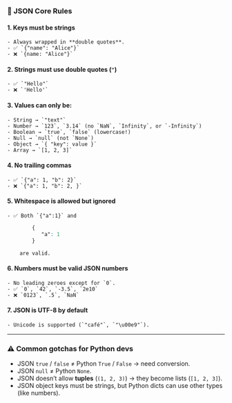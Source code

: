 ### 🔑 JSON Core Rules

#### 1. **Keys must be strings**
    
    - Always wrapped in **double quotes**.
    - ✅ `{"name": "Alice"}`
    - ❌ `{name: "Alice"}`
#### 2. **Strings must use double quotes (`"`)**
    
    - ✅ `"Hello"`
    - ❌ `'Hello'`
#### 3. **Values can only be**:
    
    - String → `"text"`
    - Number → `123`, `3.14` (no `NaN`, `Infinity`, or `-Infinity`)
    - Boolean → `true`, `false` (lowercase!)
    - Null → `null` (not `None`)
    - Object → `{ "key": value }`
    - Array → `[1, 2, 3]`
#### 4. **No trailing commas**
    
    - ✅ `{"a": 1, "b": 2}`
    - ❌ `{"a": 1, "b": 2, }`
#### 5. **Whitespace is allowed but ignored**

    - ✅ Both `{"a":1}` and
```css
        {
           "a": 1 
        }
```
        are valid.

#### 6. **Numbers must be valid JSON numbers**
    
    - No leading zeroes except for `0`.
    - ✅ `0`, `42`, `-3.5`, `2e10`
    - ❌ `0123`, `.5`, `NaN`

#### 7. **JSON is UTF-8 by default**
    - Unicode is supported (`"café"`, `"\u00e9"`).

---

### ⚠️ Common gotchas for Python devs

- JSON `true` / `false` ≠ Python `True` / `False` → need conversion.
- JSON `null` ≠ Python `None`.
- JSON doesn’t allow **tuples** (`(1, 2, 3)`) → they become lists (`[1, 2, 3]`).
- JSON object keys must be strings, but Python dicts can use other types (like numbers).